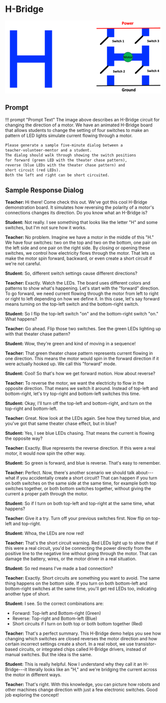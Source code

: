 # H-Bridge

![](../img/h-bridge.png)

## Prompt

!!! prompt "Prompt Text"
    The image above describes an H-Bridge circuit for changing the
    direction of a motor.  We have an animated H-Bridge board that
    allows students to change the setting of four switches to make
    an pattern of LED lights simulate current flowing through a motor.

    Please generate a sample five-minute dialog between a
    teacher-volunteer-mentor and a student.
    The dialog should walk through showing the switch positions
    for forward (green LED with the theater chase pattern),
    reverse (blue LEDs with the theater chase pattern) and
    short circuit (red LEDs).  
    Both the left and right can be short circuited.

## Sample Response Dialog

**Teacher:** Hi there! Come check this out. We've got this cool H-Bridge demonstration board. It simulates how reversing the polarity of a motor's connections changes its direction. Do you know what an H-Bridge is?

**Student:** Not really. I see something that looks like the letter "H" and some switches, but I'm not sure how it works.

**Teacher:** No problem. Imagine we have a motor in the middle of this "H." We have four switches: two on the top and two on the bottom, one pair on the left side and one pair on the right side. By closing or opening these switches, we control how electricity flows through the motor. That lets us make the motor spin forward, backward, or even create a short circuit if we're not careful.

**Student:** So, different switch settings cause different directions?

**Teacher:** Exactly. Watch the LEDs. The board uses different colors and patterns to show what's happening. Let's start with the "forward" direction. To go forward, we need current flowing through the motor from left to right or right to left depending on how we define it. In this case, let's say forward means turning on the top-left switch and the bottom-right switch.

**Student:** So I flip the top-left switch "on" and the bottom-right switch "on." What happens?

**Teacher:** Go ahead. Flip those two switches. See the green LEDs lighting up with that theater chase pattern?

**Student:** Wow, they're green and kind of moving in a sequence!

**Teacher:** That green theater chase pattern represents current flowing in one direction. This means the motor would spin in the forward direction if it were actually hooked up. We call this "forward" mode.

**Student:** Cool! So that's how we get forward motion. How about reverse?

**Teacher:** To reverse the motor, we want the electricity to flow in the opposite direction. That means we switch it around. Instead of top-left and bottom-right, let's try top-right and bottom-left switches this time.

**Student:** Okay, I'll turn off the top-left and bottom-right, and turn on the top-right and bottom-left.

**Teacher:** Great. Now look at the LEDs again. See how they turned blue, and you've got that same theater chase effect, but in blue?

**Student:** Yes, I see blue LEDs chasing. That means the current is flowing the opposite way?

**Teacher:** Exactly. Blue represents the reverse direction. If this were a real motor, it would now spin the other way.

**Student:** So green is forward, and blue is reverse. That's easy to remember.

**Teacher:** Perfect. Now, there's another scenario we should talk about---what if you accidentally create a short circuit? That can happen if you turn on both switches on the same side at the same time, for example both top switches together, or both bottom switches together, without giving the current a proper path through the motor.

**Student:** So if I turn on both top-left and top-right at the same time, what happens?

**Teacher:** Give it a try. Turn off your previous switches first. Now flip on top-left and top-right.

**Student:** Whoa, the LEDs are now red!

**Teacher:** That's the short circuit warning. Red LEDs light up to show that if this were a real circuit, you'd be connecting the power directly from the positive line to the negative line without going through the motor. That can damage the battery, wires, or the motor driver in a real situation.

**Student:** So red means I've made a bad connection?

**Teacher:** Exactly. Short circuits are something you want to avoid. The same thing happens on the bottom side. If you turn on both bottom-left and bottom-right switches at the same time, you'll get red LEDs too, indicating another type of short.

**Student:** I see. So the correct combinations are:

-   Forward: Top-left and Bottom-right (Green)
-   Reverse: Top-right and Bottom-left (Blue)
-   Short circuits if I turn on both top or both bottom together (Red)

**Teacher:** That's a perfect summary. This H-Bridge demo helps you see how changing which switches are closed reverses the motor direction and how certain incorrect settings create a short. In a real robot, we use transistor-based circuits, or integrated chips called H-Bridge drivers, instead of manual switches. But the idea is the same.

**Student:** This is really helpful. Now I understand why they call it an H-Bridge---it literally looks like an "H," and we're bridging the current across the motor in different ways.

**Teacher:** That's right. With this knowledge, you can picture how robots and other machines change direction with just a few electronic switches. Good job exploring the concept!
